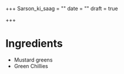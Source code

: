 +++
Sarson_ki_saag = ""
date = ""
draft = true

+++
# Ingredients

* Mustard greens
* Green Chillies